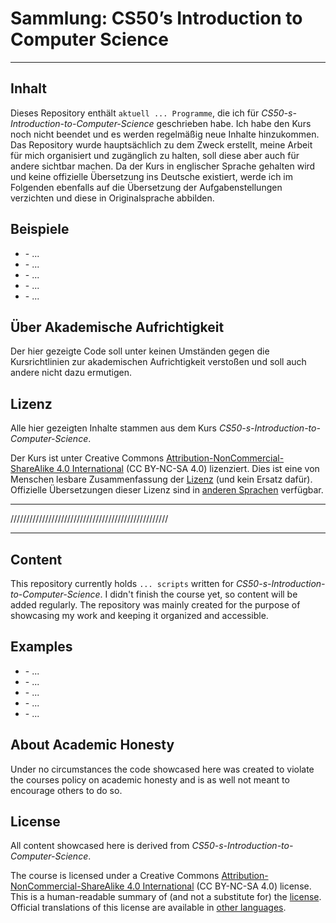 # Sammlung: CS50’s Introduction to Computer Science

---

## Inhalt
Dieses Repository enthält `aktuell ... Programme`, die ich für *CS50-s-Introduction-to-Computer-Science* geschrieben habe. Ich habe den Kurs noch nicht beendet und es werden regelmäßig neue Inhalte hinzukommen. Das Repository wurde hauptsächlich zu dem Zweck erstellt, meine Arbeit für mich organisiert und zugänglich zu halten, soll diese aber auch für andere sichtbar machen. Da der Kurs in englischer Sprache gehalten wird und keine offizielle Übersetzung ins Deutsche existiert, werde ich im Folgenden ebenfalls auf die Übersetzung der Aufgabenstellungen verzichten und diese in Originalsprache abbilden.

## Beispiele

- []() - ...
- []() - ...
- []() - ...
- []() - ...
- []() - ...

## Über Akademische Aufrichtigkeit
Der hier gezeigte Code soll unter keinen Umständen gegen die Kursrichtlinien zur akademischen Aufrichtigkeit verstoßen und soll auch andere nicht dazu ermutigen.

## Lizenz
Alle hier gezeigten Inhalte stammen aus dem Kurs *CS50-s-Introduction-to-Computer-Science*.

Der Kurs ist unter Creative Commons [Attribution-NonCommercial-ShareAlike 4.0 International](https://creativecommons.org/licenses/by-nc-sa/4.0/) (CC BY-NC-SA 4.0) lizenziert. Dies ist eine von Menschen lesbare Zusammenfassung der [Lizenz](https://creativecommons.org/licenses/by-nc-sa/4.0/legalcode) (und kein Ersatz dafür). Offizielle Übersetzungen dieser Lizenz sind in [anderen Sprachen](https://creativecommons.org/licenses/by-nc-sa/4.0/legalcode#languages) verfügbar.

---
//////////////////////////////////////////////////

---

## Content
This repository currently holds `... scripts` written for *CS50-s-Introduction-to-Computer-Science*. I didn't finish the course yet, so content will be added regularly. The repository was mainly created for the purpose of showcasing my work and keeping it organized and accessible.

## Examples

- []() - ...
- []() - ...
- []() - ...
- []() - ...
- []() - ...

## About Academic Honesty
Under no circumstances the code showcased here was created to violate the courses policy on academic honesty and is as well not meant to encourage others to do so.   

## License

All content showcased here is derived from *CS50-s-Introduction-to-Computer-Science*.

The course is licensed under a Creative Commons [Attribution-NonCommercial-ShareAlike 4.0 International](https://creativecommons.org/licenses/by-nc-sa/4.0/) (CC BY-NC-SA 4.0) license. This is a human-readable summary of (and not a substitute for) the [license](https://creativecommons.org/licenses/by-nc-sa/4.0/legalcode). Official translations of this license are available in [other languages](https://creativecommons.org/licenses/by-nc-sa/4.0/legalcode#languages).
